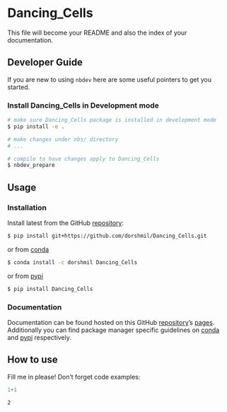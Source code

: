 # Dancing_Cells


<!-- WARNING: THIS FILE WAS AUTOGENERATED! DO NOT EDIT! -->

This file will become your README and also the index of your
documentation.

## Developer Guide

If you are new to using `nbdev` here are some useful pointers to get you
started.

### Install Dancing_Cells in Development mode

``` sh
# make sure Dancing_Cells package is installed in development mode
$ pip install -e .

# make changes under nbs/ directory
# ...

# compile to have changes apply to Dancing_Cells
$ nbdev_prepare
```

## Usage

### Installation

Install latest from the GitHub
[repository](https://github.com/dorshmil/Dancing_Cells):

``` sh
$ pip install git+https://github.com/dorshmil/Dancing_Cells.git
```

or from [conda](https://anaconda.org/dorshmil/Dancing_Cells)

``` sh
$ conda install -c dorshmil Dancing_Cells
```

or from [pypi](https://pypi.org/project/Dancing_Cells/)

``` sh
$ pip install Dancing_Cells
```

### Documentation

Documentation can be found hosted on this GitHub
[repository](https://github.com/dorshmil/Dancing_Cells)’s
[pages](https://dorshmil.github.io/Dancing_Cells/). Additionally you can
find package manager specific guidelines on
[conda](https://anaconda.org/dorshmil/Dancing_Cells) and
[pypi](https://pypi.org/project/Dancing_Cells/) respectively.

## How to use

Fill me in please! Don’t forget code examples:

``` python
1+1
```

    2
